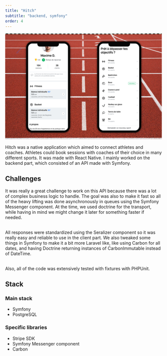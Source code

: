 ```yaml
---
title: "Hitch"
subtitle: "backend, symfony"
order: 4
---
```


![Application Hitch](../../assets/hitch.jpeg)

Hitch was a native application which aimed to connect athletes and coaches. Athletes could book sessions with coaches of their choice in many different sports. It was made with React Native. I mainly worked on the backend part, which consisted of an API made with Symfony.

## Challenges

It was really a great challenge to work on this API because there was a lot of complex business logic to handle. The goal was also to make it fast so all of the heavy lifting was done asynchronously in queues using the Symfony Messenger component. At the time, we used doctrine for the transport, while having in mind we might change it later for something faster if needed.<br><br>

All responses were standardized using the Seralizer component so it was really easy and reliable to use in the client part. We also tweaked some things in Symfony to make it a bit more Laravel like, like using Carbon for all dates, and having Doctrine returning instances of CarbonImmutable instead of DateTime.<br><br>

Also, all of the code was extensively tested with fixtures with PHPUnit.

## Stack

### Main stack

- Symfony
- PostgreSQL

### Specific libraries

- Stripe SDK
- Symfony Messenger component
- Carbon
